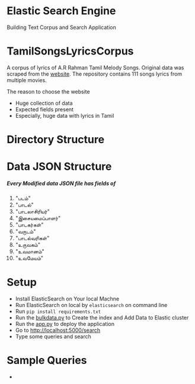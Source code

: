 # Elastic Search Engine
Building Text Corpus and Search Application
# TamilSongsLyricsCorpus
A corpus of lyrics of A.R Rahman Tamil Melody Songs. Original data was scraped from the [website](https://www.tamilbeatslyrics.com/category/tamil-music-directors/a-r-rahman). The repository contains 111 songs lyrics from multiple movies.

The reason to choose the website
- Huge collection of data
- Expected fields present
- Especially, huge data with lyrics in Tamil

# Directory Structure


# Data JSON Structure
##### Every Modified data JSON file has fields of
1. "படம்"
2. "பாடல்"
3. "பாடலாசிரியர்"
4. "இசையமைப்பாளர்"
5. "பாடகர்கள்"
6. "வருடம்"
7. "பாடல்வரிகள்"
8. "உருவகம்"
9. "உவமானம்"
10. "உவமேயம்"

# Setup
* Install ElasticSearch on Your local Machne
* Run ElasticSearch on local by `elasticsearch` on command line
* Run `pip install requirements.txt`
* Run the [bulkdata.py](bulkdata.py) to Create the index and Add Data to Elastic cluster
* Run the [app.py](app.py) to deploy the application
* Go to [http://localhost:5000/search](http://localhost:5000)
* Type some queries and search

# Sample Queries
+ 
